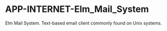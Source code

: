 APP-INTERNET-Elm_Mail_System
============================

Elm Mail System. Text-based email client commonly found on Unix systems.
